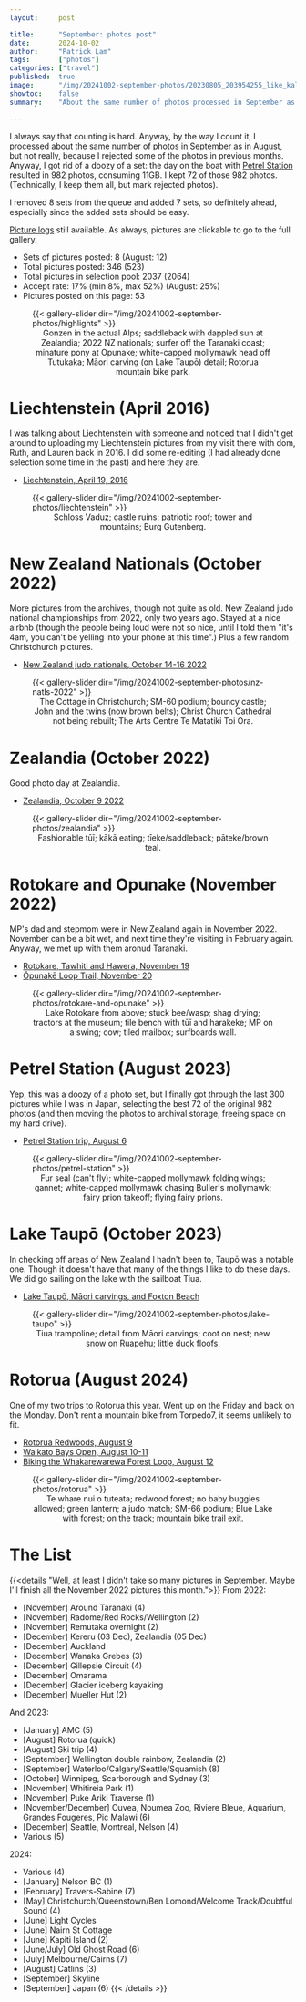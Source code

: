 ```yaml
---
layout:     post

title:      "September: photos post"
date:       2024-10-02
author:     "Patrick Lam"
tags:       ["photos"]
categories: ["travel"]
published:  true
image:      "/img/20241002-september-photos/20230805_203954255_like_kalymnos_v1.avif"
showtoc:    false
summary:    "About the same number of photos processed in September as in August, but that includes a doozy of a set from the Petrel Station."

---
```


<style>
.post-heading h1  { color: yellow; text-shadow: 2px 2px 2px grey; }
.meta { color: yellow; }
</style>

I always say that counting is hard. Anyway, by the way I count it, I processed about the same number of photos in September as in August, but not really, because I rejected some of the photos in previous months. Anyway, I got rid of a doozy of a set: the day on the boat with [Petrel Station](https://www.thepetrelstation.nz/) resulted in 982 photos, consuming 11GB. I kept 72 of those 982 photos. (Technically, I keep them all, but mark rejected photos).

I removed 8 sets from the queue and added 7 sets, so definitely ahead, especially since the added sets should be easy.

[Picture
logs](https://www.github.com/patricklam/picture-processing-logs) still
available. As always, pictures are clickable to go to the full gallery. 

* Sets of pictures posted: 8 (August: 12)
* Total pictures posted: 346 (523)
* Total pictures in selection pool: 2037 (2064)
* Accept rate: 17% (min 8%, max 52%) (August: 25%)
* Pictures posted on this page: 53

<figure>
{{< gallery-slider dir="/img/20241002-september-photos/highlights" >}}
<figcaption style="text-align:center">Gonzen in the actual Alps; saddleback with dappled sun at Zealandia; 2022 NZ nationals; surfer off the Taranaki coast; minature pony at Opunake; white-capped mollymawk head off Tutukaka; Māori carving (on Lake Taupō) detail; Rotorua mountain bike park.</figcaption>
</figure>

# Liechtenstein (April 2016)

I was talking about Liechtenstein with someone and noticed that I didn't get around to uploading my Liechtenstein pictures from my visit there with dom, Ruth, and Lauren back in 2016. I did some re-editing (I had already done selection some time in the past) and here they are.
* [Liechtenstein, April 19, 2016](https://gallery.patricklam.ca/index.php?/category/1956)

<figure>
{{< gallery-slider dir="/img/20241002-september-photos/liechtenstein" >}}
<figcaption style="text-align:center">Schloss Vaduz; castle ruins; patriotic roof; tower and mountains; Burg Gutenberg.</figcaption>
</figure>

# New Zealand Nationals (October 2022)

More pictures from the archives, though not quite as old. New Zealand judo national championships from 2022,
only two years ago. Stayed at a nice airbnb (though the people being loud were not so nice, until I told them
"it's 4am, you can't be yelling into your phone at this time".) Plus a few random Christchurch pictures.
* [New Zealand judo nationals, October 14-16 2022](https://gallery.patricklam.ca/index.php?/category/1947)

<figure>
{{< gallery-slider dir="/img/20241002-september-photos/nz-natls-2022" >}}
<figcaption style="text-align:center">The Cottage in Christchurch; SM-60 podium; bouncy castle; John and the twins (now brown belts); Christ Church Cathedral not being rebuilt; The Arts Centre Te Matatiki Toi Ora.</figcaption>
</figure>

# Zealandia (October 2022)

Good photo day at Zealandia.
* [Zealandia, October 9 2022](https://gallery.patricklam.ca/index.php?/category/1948)

<figure>
{{< gallery-slider dir="/img/20241002-september-photos/zealandia" >}}
<figcaption style="text-align:center">Fashionable tūī; kākā eating; tīeke/saddleback; pāteke/brown teal.</figcaption>
</figure>

# Rotokare and Opunake (November 2022)

MP's dad and stepmom were in New Zealand again in November 2022. November can be a bit wet,
and next time they're visiting in February again. Anyway, we met up with them aronud Taranaki.
* [Rotokare, Tawhiti and Hawera, November 19](https://gallery.patricklam.ca/index.php?/category/1951)
* [Ōpunakē Loop Trail, November 20](https://gallery.patricklam.ca/index.php?/category/1952)

<figure>
{{< gallery-slider dir="/img/20241002-september-photos/rotokare-and-opunake" >}}
<figcaption style="text-align:center">Lake Rotokare from above; stuck bee/wasp; shag drying; tractors at the museum; tile bench with tūī and harakeke; MP on a swing; cow; tiled mailbox; surfboards wall.</figcaption>
</figure>

# Petrel Station (August 2023)

Yep, this was a doozy of a photo set, but I finally got through the last 300 pictures while I was in Japan, selecting the best 72 of the original 982 photos (and then moving the photos to archival storage, freeing space on my hard drive).
* [Petrel Station trip, August 6](https://gallery.patricklam.ca/index.php?/category/1961)

<figure>
{{< gallery-slider dir="/img/20241002-september-photos/petrel-station" >}}
<figcaption style="text-align:center">Fur seal (can't fly); white-capped mollymawk folding wings; gannet; white-capped mollymawk chasing Buller's mollymawk; fairy prion takeoff; flying fairy prions.</figcaption>
</figure>

# Lake Taupō (October 2023)

In checking off areas of New Zealand I hadn't been to, Taupō was a notable one. Though it doesn't have that many of the things I like to do these days. We did go sailing on the lake with the sailboat Tiua.

* [Lake Taupō, Māori carvings, and Foxton Beach](https://gallery.patricklam.ca/index.php?/category/1949)

<figure>
{{< gallery-slider dir="/img/20241002-september-photos/lake-taupo" >}}
<figcaption style="text-align:center">Tiua trampoline; detail from Māori carvings; coot on nest; new snow on Ruapehu; little duck floofs.</figcaption>
</figure>


# Rotorua (August 2024)

One of my two trips to Rotorua this year. Went up on the Friday and back on the Monday. Don't rent a mountain bike from Torpedo7, it seems unlikely to fit.

* [Rotorua Redwoods, August 9](https://gallery.patricklam.ca/index.php?/category/1954)
* [Waikato Bays Open, August 10-11](https://gallery.patricklam.ca/index.php?/category/1960)
* [Biking the Whakarewarewa Forest Loop, August 12](https://gallery.patricklam.ca/index.php?/category/1959)

<figure>
{{< gallery-slider dir="/img/20241002-september-photos/rotorua" >}}
<figcaption style="text-align:center">Te whare nui o tuteata; redwood forest; no baby buggies allowed; green lantern; a judo match; SM-66 podium; Blue Lake with forest; on the track; mountain bike trail exit.</figcaption>
</figure>


# The List

{{<details "Well, at least I didn't take so many pictures in September. Maybe I'll finish all the November 2022 pictures this month.">}}
From 2022:
* [November] Around Taranaki (4)
* [November] Radome/Red Rocks/Wellington (2)
* [November] Remutaka overnight (2)
* [December] Kereru (03 Dec), Zealandia (05 Dec)
* [December] Auckland
* [December] Wanaka Grebes (3)
* [December] Gillepsie Circuit (4)
* [December] Omarama
* [December] Glacier iceberg kayaking
* [December] Mueller Hut (2)

And 2023:
* [January] AMC (5)
* [August] Rotorua (quick)
* [August] Ski trip (4)
* [September] Wellington double rainbow, Zealandia (2)
* [September] Waterloo/Calgary/Seattle/Squamish (8)
* [October] Winnipeg, Scarborough and Sydney (3)
* [November] Whitireia Park (1)
* [November] Puke Ariki Traverse (1)
* [November/December] Ouvea, Noumea Zoo, Riviere Bleue, Aquarium, Grandes Fougeres, Pic Malawi (6)
* [December] Seattle, Montreal, Nelson (4)
* Various (5)

2024:
* Various (4)
* [January] Nelson BC (1)
* [February] Travers-Sabine (7)
* [May] Christchurch/Queenstown/Ben Lomond/Welcome Track/Doubtful Sound (4)
* [June] Light Cycles
* [June] Nairn St Cottage
* [June] Kapiti Island (2)
* [June/July] Old Ghost Road (6)
* [July] Melbourne/Cairns (7)
* [August] Catlins (3)
* [September] Skyline
* [September] Japan (6)
{{< /details >}}
